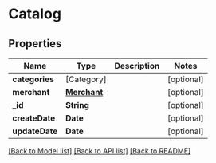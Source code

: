 # Catalog

## Properties
Name | Type | Description | Notes
------------ | ------------- | ------------- | -------------
**categories** | [Category] |  | [optional] 
**merchant** | [**Merchant**](Merchant.md) |  | [optional] 
**_id** | **String** |  | [optional] 
**createDate** | **Date** |  | [optional] 
**updateDate** | **Date** |  | [optional] 

[[Back to Model list]](../README.md#documentation-for-models) [[Back to API list]](../README.md#documentation-for-api-endpoints) [[Back to README]](../README.md)


